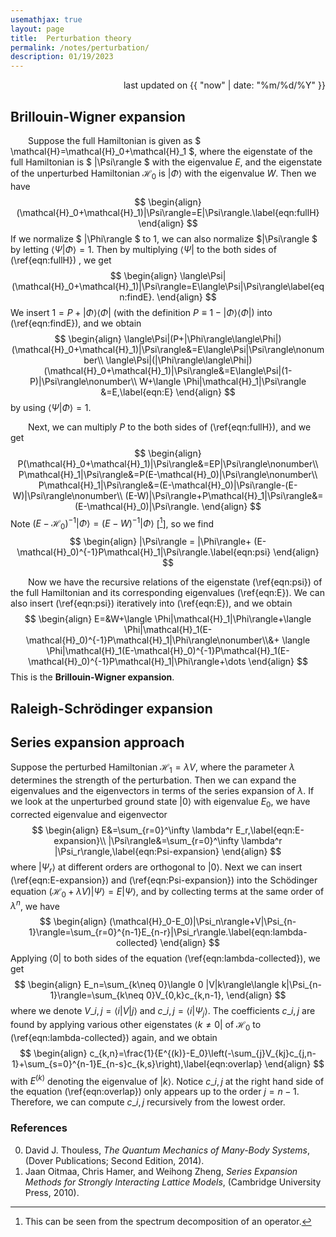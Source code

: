 ```yaml
---
usemathjax: true
layout: page
title:  Perturbation theory
permalink: /notes/perturbation/
description: 01/19/2023
---
```

<div id="date" style="text-align: right"> last updated on {{ "now" | date: "%m/%d/%Y" }} </div>

## Brillouin-Wigner expansion
&emsp;&emsp;Suppose the full Hamiltonian is given as $ \mathcal{H}=\mathcal{H}_0+\mathcal{H}_1 $, where the eigenstate of the full Hamiltonian is $ |\Psi\rangle $ with the eigenvalue $E$, and the eigenstate of the unperturbed Hamiltonian $\mathcal{H}_0$ is $|\Phi\rangle$ with the eigenvalue $W$. Then we have
$$
\begin{align}
    (\mathcal{H}_0+\mathcal{H}_1)|\Psi\rangle=E|\Psi\rangle.\label{eqn:fullH}
\end{align}
$$
If we normalize $ |\Phi\rangle $ to $1$, we can also normalize $|\Psi\rangle $ by letting $\langle \Psi | \Phi \rangle=1$. Then by multiplying $\langle \Psi|$ to the both sides of (\ref{eqn:fullH}) , we get
$$
\begin{align}
    \langle\Psi|(\mathcal{H}_0+\mathcal{H}_1)|\Psi\rangle=E\langle\Psi|\Psi\rangle\label{eqn:findE}.
\end{align}
$$
We insert $1=P+|\Phi\rangle\langle\Phi|$ (with the definition $P \equiv 1-|\Phi\rangle\langle\Phi|$) into (\ref{eqn:findE}), and we obtain
$$
\begin{align}
    \langle\Psi|(P+|\Phi\rangle\langle\Phi|)(\mathcal{H}_0+\mathcal{H}_1)|\Psi\rangle&=E\langle\Psi|\Psi\rangle\nonumber\\
    \langle\Psi|(|\Phi\rangle\langle\Phi|)(\mathcal{H}_0+\mathcal{H}_1)|\Psi\rangle&=E\langle\Psi|(1-P)|\Psi\rangle\nonumber\\
    W+\langle \Phi|\mathcal{H}_1|\Psi\rangle &=E,\label{eqn:E}
\end{align}
$$
by using $\langle \Psi | \Phi \rangle=1$.

&emsp;&emsp;Next, we can multiply $P$ to the both sides of (\ref{eqn:fullH}), and we get
$$
\begin{align}
    P(\mathcal{H}_0+\mathcal{H}_1)|\Psi\rangle&=EP|\Psi\rangle\nonumber\\
    P\mathcal{H}_1|\Psi\rangle&=P(E-\mathcal{H}_0)|\Psi\rangle\nonumber\\
    P\mathcal{H}_1|\Psi\rangle&=(E-\mathcal{H}_0)|\Psi\rangle-(E-W)|\Psi\rangle\nonumber\\
    (E-W)|\Psi\rangle+P\mathcal{H}_1|\Psi\rangle&=(E-\mathcal{H}_0)|\Psi\rangle.
\end{align}
$$
Note $(E-\mathcal{H}_0)^{-1}|\Phi\rangle =(E-W)^{-1}|\Phi\rangle$ [[^1]], so we find
$$
\begin{align}
    |\Psi\rangle = |\Phi\rangle+ (E-\mathcal{H}_0)^{-1}P\mathcal{H}_1|\Psi\rangle.\label{eqn:psi}
\end{align}
$$

&emsp;&emsp;Now we have the recursive relations of the eigenstate (\ref{eqn:psi}) of the full Hamiltonian and its corresponding eigenvalues (\ref{eqn:E}). We can also insert (\ref{eqn:psi}) iteratively into (\ref{eqn:E}), and we obtain
$$
\begin{align}
    E=&W+\langle \Phi|\mathcal{H}_1|\Phi\rangle+\langle \Phi|\mathcal{H}_1(E-\mathcal{H}_0)^{-1}P\mathcal{H}_1|\Phi\rangle\nonumber\\&+ \langle \Phi|\mathcal{H}_1(E-\mathcal{H}_0)^{-1}P\mathcal{H}_1(E-\mathcal{H}_0)^{-1}P\mathcal{H}_1|\Phi\rangle+\dots
\end{align}
$$
This is the __Brillouin-Wigner expansion__.
## Raleigh-Schrödinger expansion

## Series expansion approach
Suppose the perturbed Hamiltonian $\mathcal{H}_1=\lambda V$, where the parameter $\lambda$ determines the strength of the perturbation. Then we can expand the eigenvalues and the eigenvectors in terms of the series expansion of $\lambda$. If we look at the unperturbed ground state $|0 \rangle$ with eigenvalue $E_0$, we have corrected eigenvalue and eigenvector
$$
\begin{align}
E&=\sum_{r=0}^\infty \lambda^r E_r,\label{eqn:E-expansion}\\
|\Psi\rangle&=\sum_{r=0}^\infty \lambda^r |\Psi_r\rangle,\label{eqn:Psi-expansion}
\end{align}
$$
where $|\Psi_r\rangle$ at different orders are orthogonal to $|0\rangle$. Next we can insert (\ref{eqn:E-expansion}) and (\ref{eqn:Psi-expansion}) into the Schödinger equation $(\mathcal{H}_0+\lambda V)|\Psi\rangle=E|\Psi\rangle$, and by collecting terms at the same order of $\lambda^n$, we have
$$
\begin{align}
    (\mathcal{H}_0-E_0)|\Psi_n\rangle+V|\Psi_{n-1}\rangle=\sum_{r=0}^{n-1}E_{n-r}|\Psi_r\rangle.\label{eqn:lambda-collected}
\end{align}
$$
Applying $\langle 0|$ to both sides of the equation (\ref{eqn:lambda-collected}), we get
$$
\begin{align}
    E_n=\sum_{k\neq 0}\langle 0 |V|k\rangle\langle k|\Psi_{n-1}\rangle=\sum_{k\neq 0}V_{0,k}c_{k,n-1},
\end{align}
$$
where we denote $V\_{i,j}=\langle i | V | j \rangle$ and $c\_{i,j}=\langle i|\Psi_j\rangle$. The coefficients $c\_{i,j}$ are found by applying various other eigenstates $\langle k\neq0|$ of $\mathcal{H}_0$ to (\ref{eqn:lambda-collected}) again, and we obtain
$$
\begin{align}
    c_{k,n}=\frac{1}{E^{(k)}-E_0}\left(-\sum_{j}V_{kj}c_{j,n-1}+\sum_{s=0}^{n-1}E_{n-s}c_{k,s}\right),\label{eqn:overlap}
\end{align}
$$
with $E^{(k)}$ denoting the eigenvalue of $|k\rangle$.
Notice $c\_{i,j}$ at the right hand side of the equation (\ref{eqn:overlap}) only appears up to the order $j=n-1$. Therefore, we can compute $c\_{i,j}$ recursively from the lowest order. 

### References
0. David J. Thouless, *The Quantum Mechanics of Many-Body Systems*, (Dover Publications; Second Edition, 2014).
0. Jaan Oitmaa, Chris Hamer, and Weihong Zheng, *Series Expansion Methods for Strongly Interacting Lattice Models*, (Cambridge University Press, 2010).


[^1]: This can be seen from the spectrum decomposition of an operator.